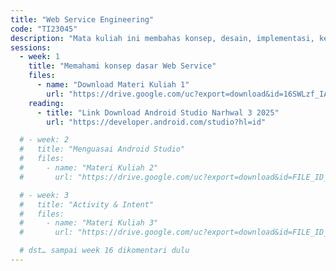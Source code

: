 ```yaml
---
title: "Web Service Engineering"
code: "TI23045"
description: "Mata kuliah ini membahas konsep, desain, implementasi, keamanan, dan pengelolaan Web Service berbasis RESTful dan SOAP. Mahasiswa dibekali kemampuan teknis membangun, mendokumentasikan, menguji, dan mendeploy Web Service baik di lingkungan lokal maupun cloud computing. Pendekatan pembelajaran menggunakan Outcome-Based Education (OBE) dengan penekanan pada praktik, studi kasus, dan mini project."
sessions:
  - week: 1
    title: "Memahami konsep dasar Web Service"
    files:
      - name: "Download Materi Kuliah 1"
        url: "https://drive.google.com/uc?export=download&id=16SWLzf_IAC9x1iauLtXwau8VlOgd6Toh"
    reading:
      - title: "Link Download Android Studio Narhwal 3 2025"
        url: "https://developer.android.com/studio?hl=id"

  # - week: 2
  #   title: "Menguasai Android Studio"
  #   files:
  #     - name: "Materi Kuliah 2"
  #       url: "https://drive.google.com/uc?export=download&id=FILE_ID_02"

  # - week: 3
  #   title: "Activity & Intent"
  #   files:
  #     - name: "Materi Kuliah 3"
  #       url: "https://drive.google.com/uc?export=download&id=FILE_ID_03"

  # dst… sampai week 16 dikomentari dulu
---
```


